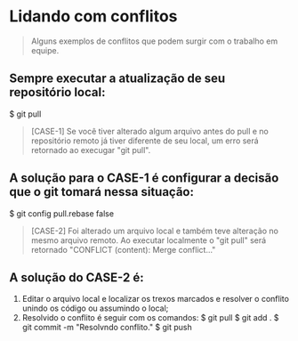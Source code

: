 # Lidando com conflitos
> Alguns exemplos de conflitos que podem surgir com o trabalho em equipe.

## Sempre executar a atualização de seu repositório local:
$ git pull

> [CASE-1] Se você tiver alterado algum arquivo antes do pull e no repositório remoto já tiver diferente de seu local, um erro será retornado ao execugar "git pull".

## A solução para o CASE-1 é configurar a decisão que o git tomará nessa situação:
$ git config pull.rebase false

> [CASE-2] Foi alterado um arquivo local e também teve alteração no mesmo arquivo remoto. Ao executar localmente o "git pull" será retornado "CONFLICT (content): Merge conflict..."

## A solução do CASE-2 é:
1. Editar o arquivo local e localizar os trexos marcados e resolver o conflito unindo os código ou assumindo o local;
2. Resolvido o conflito é seguir com os comandos:
$ git pull
$ git add .
$ git commit -m "Resolvndo conflito."
$ git push





